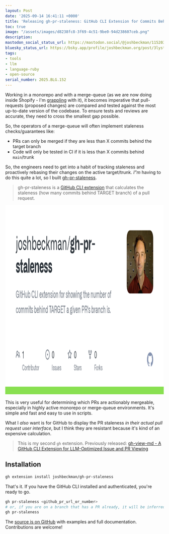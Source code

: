 ```yaml
---
layout: Post
date: '2025-09-14 16:41:11 +0000'
title: 'Releasing gh-pr-staleness: GitHub CLI Extension for Commits Behind Target'
toc: true
image: "/assets/images/d8238fc8-3f69-4c51-9be0-94d238607ceb.png"
description:
mastodon_social_status_url: https://mastodon.social/@joshbeckman/115203860421219532
bluesky_status_url: https://bsky.app/profile/joshbeckman.org/post/3lystemi2ds2c
tags:
- tools
- llm
- language-ruby
- open-source
serial_number: 2025.BLG.152
---
```

Working in a monorepo and with a merge-queue (as we are now doing inside Shopify - I'm [grappling](https://www.joshbeckman.org/notes/01jwtzrp79033w8x8dc8sje7d6) with it), it becomes imperative that pull-requests (proposed changes) are compared and tested against the most up-to-date version of the codebase. To ensure tests and reviews are accurate, they need to cross the smallest gap possible.

So, the operators of a merge-queue will often implement staleness checks/guarantees like:
- PRs can only be merged if they are less than X commits behind the target branch
- Code will only be tested in CI if it is less than X commits behind `main`/trunk

So, the engineers need to get into a habit of tracking staleness and proactively rebasing their changes on the active target/trunk. _I"m_ having to do this quite a lot, so I built [gh-pr-staleness](https://github.com/joshbeckman/gh-pr-staleness).

> gh-pr-staleness is a [GitHub CLI extension](https://docs.github.com/en/github-cli/github-cli/creating-github-cli-extensions) that calculates the staleness (how many commits behind TARGET branch) of a pull request.

<img width="1200" height="600" alt="gh-pr-staleness repo" src="/assets/images/d8238fc8-3f69-4c51-9be0-94d238607ceb.png" />

This is very useful for determining which PRs are actionably mergeable, especially in highly active monorepo or merge-queue environments. It's simple and fast and easy to use in scripts.

What I _also_ want is for GitHub to display the PR staleness _in their actual pull request user interface_, but I think they are resistant because it's kind of an expensive calculation.

> This is my second `gh` extension. Previously released: [gh-view-md - A GitHub CLI Extension for LLM-Optimized Issue and PR Viewing](https://www.joshbeckman.org/blog/practicing/releasing-ghviewmd-a-github-cli-extension-for-llmoptimized-issue-and-pr-viewing)

## Installation

```bash
gh extension install joshbeckman/gh-pr-staleness
```

That's it. If you have the GitHub CLI installed and authenticated, you're ready to go.

```bash
gh pr-staleness <github_pr_url_or_number>
# or, if you are on a branch that has a PR already, it will be inferred:
gh pr-staleness
```

The [source is on GitHub](https://github.com/joshbeckman/gh-pr-staleness) with examples and full documentation. Contributions are welcome!


